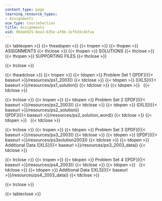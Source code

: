 ```yaml
---
content_type: page
learning_resource_types:
- Assignments
ocw_type: CourseSection
title: Assignments
uid: 96dab925-6ea3-635e-af0b-1ef5d3c4bfaa
---
```


{{< tableopen >}}
{{< theadopen >}}
{{< tropen >}}
{{< thopen >}}
ASSIGNMENTS
{{< thclose >}}
{{< thopen >}}
SOLUTIONS
{{< thclose >}}
{{< thopen >}}
SUPPORTING FILES
{{< thclose >}}

{{< trclose >}}

{{< theadclose >}}
{{< tropen >}}
{{< tdopen >}}
Problem Set 1 ([PDF]({{< baseurl >}}/resources/ps1_2003))
{{< tdclose >}}
{{< tdopen >}}
([XLS]({{< baseurl >}}/resources/ps1_solution))
{{< tdclose >}}
{{< tdopen >}}
 
{{< tdclose >}}

{{< trclose >}}
{{< tropen >}}
{{< tdopen >}}
Problem Set 2 ([PDF]({{< baseurl >}}/resources/ps2_2003))
{{< tdclose >}}
{{< tdopen >}}
([XLS]({{< baseurl >}}/resources/ps2_solution))  
([PDF]({{< baseurl >}}/resources/ps2_solution_word))
{{< tdclose >}}
{{< tdopen >}}
 
{{< tdclose >}}

{{< trclose >}}
{{< tropen >}}
{{< tdopen >}}
Problem Set 3 ([PDF]({{< baseurl >}}/resources/ps3_2003))
{{< tdclose >}}
{{< tdopen >}}
([PDF]({{< baseurl >}}/resources/ps3solution2003))
{{< tdclose >}}
{{< tdopen >}}
Additional Data ([XLS]({{< baseurl >}}/resources/ps3_2003_data))
{{< tdclose >}}

{{< trclose >}}
{{< tropen >}}
{{< tdopen >}}
Problem Set 4 ([PDF]({{< baseurl >}}/resources/ps4_2003))
{{< tdclose >}}
{{< tdopen >}}
 
{{< tdclose >}}
{{< tdopen >}}
Additional Data ([XLS]({{< baseurl >}}/resources/ps4_2003_data))
{{< tdclose >}}

{{< trclose >}}

{{< tableclose >}}
